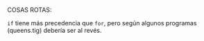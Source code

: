 COSAS ROTAS:

`if` tiene más precedencia que `for`, pero según algunos programas (queens.tig) debería ser al revés.